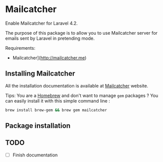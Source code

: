Mailcatcher
===========

Enable Mailcatcher for Laravel 4.2.

The purpose of this package is to allow you to use Mailcatcher server for emails sent by Laravel in pretending mode.

Requirements:

* Mailcatcher](http://mailcatcher.me)

## Installing Mailcatcher

All the installation documentation is available at [Mailcatcher](http://mailcatcher.me) website.

Tips:
You are a [Homebrew](http://brew.sh) and don't want to manage `gem` packages ?
You can easily install it with this simple command line :

```sh
brew install brew-gem && brew gem mailcatcher
```

## Package installation



## TODO
* [ ] Finish documentation

